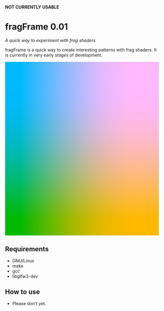 **NOT CURRENTLY USABLE**
# fragFrame 0.01
*A quick way to experiment with frag shaders*

fragFrame is a quick way to create interesting patterns with frag shaders. It is currently in very early stages of development.

![screenshot](screenshot.png)

## Requirements
* GNU/Linux
* make
* gcc
* libglfw3-dev

## How to use
* Please don't yet.

